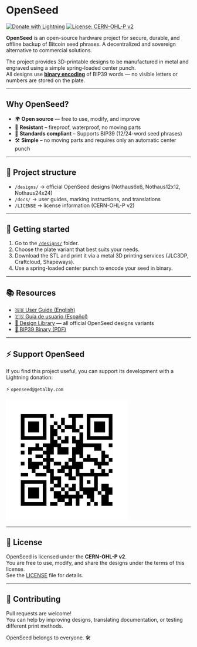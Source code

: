 # OpenSeed 
[![Donate with Lightning](https://img.shields.io/badge/%E2%9A%A1%EF%B8%8F-Donate-orange)](https://getalby.com/p/openseed) [![License: CERN-OHL-P v2](https://img.shields.io/badge/License-CERN--OHL--P--v2-blue)](./LICENSE)

**OpenSeed** is an open-source hardware project for secure, durable, and offline backup of Bitcoin seed phrases.
A decentralized and sovereign alternative to commercial solutions.

The project provides 3D-printable designs to be manufactured in metal and engraved using a simple spring-loaded center punch.  
All designs use [**binary encoding**](../../docs/Bip39-Binary.pdf) of BIP39 words — no visible letters or numbers are stored on the plate.

---

## Why OpenSeed?

- 🌍 **Open source** — free to use, modify, and improve
- 🧱 **Resistant** – fireproof, waterproof, no moving parts
- 🧠 **Standards compliant** – Supports BIP39 (12/24-word seed phrases)
- 🛠️ **Simple** – no moving parts and requires only an automatic center punch

---

## 📂 Project structure

- `/designs/` → official OpenSeed designs (Nothaus6x6, Nothaus12x12, Nothaus24x24)  
- `/docs/` → user guides, marking instructions, and translations  
- `/LICENSE` → license information (CERN-OHL-P v2)

---

## 🚀 Getting started

1. Go to the [`/designs/`](./designs) folder.  
2. Choose the plate variant that best suits your needs.  
3. Download the STL and print it via a metal 3D printing services (JLC3DP, Craftcloud, Shapeways).
4. Use a spring-loaded center punch to encode your seed in binary.

---

## 📚 Resources

- [🇬🇧 User Guide (English)](./docs/user-guide.en.md)  
- [🇪🇸 Guía de usuario (Español)](./docs/user-guide.es.md)  
- [📂 Design Library](./designs) — all official OpenSeed designs variants
- [📑 BIP39 Binary (PDF)](./docs/Bip39-Binary.pdf)

---

## ⚡️ Support OpenSeed

If you find this project useful, you can support its development with a Lightning donation:

⚡️ `openseed@getalby.com`

![Donate with Lightning](./docs/images/openseed@getalby.com.png)

---

## 📜 License

OpenSeed is licensed under the **CERN-OHL-P v2**.  
You are free to use, modify, and share the designs under the terms of this license.  
See the [LICENSE](./LICENSE) file for details.

---

## 🙌 Contributing

Pull requests are welcome!  
You can help by improving designs, translating documentation, or testing different print methods.

OpenSeed belongs to everyone. 🛠️
